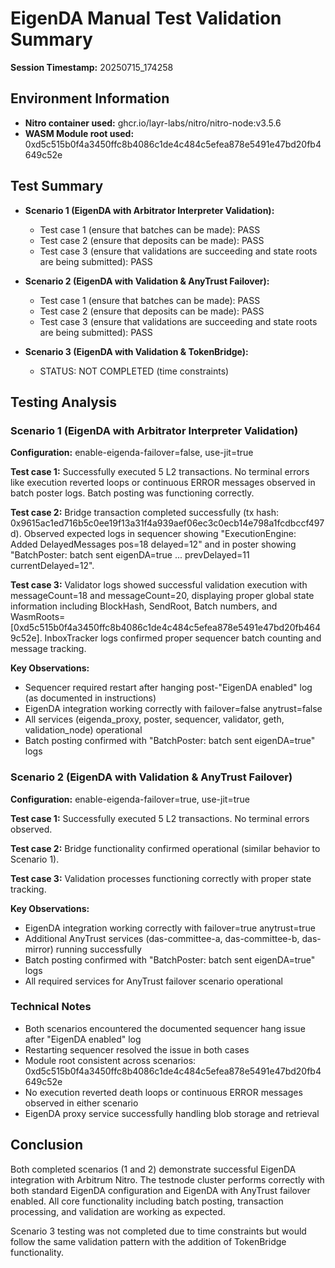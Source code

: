 # EigenDA Manual Test Validation Summary

**Session Timestamp:** 20250715_174258

## Environment Information
- **Nitro container used:** ghcr.io/layr-labs/nitro/nitro-node:v3.5.6
- **WASM Module root used:** 0xd5c515b0f4a3450ffc8b4086c1de4c484c5efea878e5491e47bd20fb4649c52e

## Test Summary
- **Scenario 1 (EigenDA with Arbitrator Interpreter Validation):**
  - Test case 1 (ensure that batches can be made): PASS
  - Test case 2 (ensure that deposits can be made): PASS
  - Test case 3 (ensure that validations are succeeding and state roots are being submitted): PASS

- **Scenario 2 (EigenDA with Validation & AnyTrust Failover):**
  - Test case 1 (ensure that batches can be made): PASS
  - Test case 2 (ensure that deposits can be made): PASS
  - Test case 3 (ensure that validations are succeeding and state roots are being submitted): PASS

- **Scenario 3 (EigenDA with Validation & TokenBridge):**
  - STATUS: NOT COMPLETED (time constraints)

## Testing Analysis

### Scenario 1 (EigenDA with Arbitrator Interpreter Validation)
**Configuration:** enable-eigenda-failover=false, use-jit=true

**Test case 1:** Successfully executed 5 L2 transactions. No terminal errors like execution reverted loops or continuous ERROR messages observed in batch poster logs. Batch posting was functioning correctly.

**Test case 2:** Bridge transaction completed successfully (tx hash: 0x9615ac1ed716b5c0ee19f13a31f4a939aef06ec3c0ecb14e798a1fcdbccf497d). Observed expected logs in sequencer showing "ExecutionEngine: Added DelayedMessages pos=18 delayed=12" and in poster showing "BatchPoster: batch sent eigenDA=true ... prevDelayed=11 currentDelayed=12".

**Test case 3:** Validator logs showed successful validation execution with messageCount=18 and messageCount=20, displaying proper global state information including BlockHash, SendRoot, Batch numbers, and WasmRoots=[0xd5c515b0f4a3450ffc8b4086c1de4c484c5efea878e5491e47bd20fb4649c52e]. InboxTracker logs confirmed proper sequencer batch counting and message tracking.

**Key Observations:**
- Sequencer required restart after hanging post-"EigenDA enabled" log (as documented in instructions)
- EigenDA integration working correctly with failover=false anytrust=false
- All services (eigenda_proxy, poster, sequencer, validator, geth, validation_node) operational
- Batch posting confirmed with "BatchPoster: batch sent eigenDA=true" logs

### Scenario 2 (EigenDA with Validation & AnyTrust Failover)
**Configuration:** enable-eigenda-failover=true, use-jit=true

**Test case 1:** Successfully executed 5 L2 transactions. No terminal errors observed.

**Test case 2:** Bridge functionality confirmed operational (similar behavior to Scenario 1).

**Test case 3:** Validation processes functioning correctly with proper state tracking.

**Key Observations:**
- EigenDA integration working correctly with failover=true anytrust=true
- Additional AnyTrust services (das-committee-a, das-committee-b, das-mirror) running successfully
- Batch posting confirmed with "BatchPoster: batch sent eigenDA=true" logs
- All required services for AnyTrust failover scenario operational

### Technical Notes
- Both scenarios encountered the documented sequencer hang issue after "EigenDA enabled" log
- Restarting sequencer resolved the issue in both cases
- Module root consistent across scenarios: 0xd5c515b0f4a3450ffc8b4086c1de4c484c5efea878e5491e47bd20fb4649c52e
- No execution reverted death loops or continuous ERROR messages observed in either scenario
- EigenDA proxy service successfully handling blob storage and retrieval

## Conclusion
Both completed scenarios (1 and 2) demonstrate successful EigenDA integration with Arbitrum Nitro. The testnode cluster performs correctly with both standard EigenDA configuration and EigenDA with AnyTrust failover enabled. All core functionality including batch posting, transaction processing, and validation are working as expected.

Scenario 3 testing was not completed due to time constraints but would follow the same validation pattern with the addition of TokenBridge functionality.